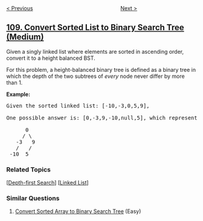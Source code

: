 <!--|This file generated by command(leetcode description); DO NOT EDIT.    |-->
<!--+----------------------------------------------------------------------+-->
<!--|@author    openset <openset.wang@gmail.com>                           |-->
<!--|@link      https://github.com/openset                                 |-->
<!--|@home      https://github.com/openset/leetcode                        |-->
<!--+----------------------------------------------------------------------+-->

[< Previous](https://github.com/openset/leetcode/tree/master/problems/convert-sorted-array-to-binary-search-tree "Convert Sorted Array to Binary Search Tree")
　　　　　　　　　　　　　　　　
[Next >](https://github.com/openset/leetcode/tree/master/problems/balanced-binary-tree "Balanced Binary Tree")

## [109. Convert Sorted List to Binary Search Tree (Medium)](https://leetcode.com/problems/convert-sorted-list-to-binary-search-tree "有序链表转换二叉搜索树")

<p>Given a singly linked list where elements are sorted in ascending order, convert it to a height balanced BST.</p>

<p>For this problem, a height-balanced binary tree is defined as a binary tree in which the depth of the two subtrees of <em>every</em> node never differ by more than 1.</p>

<p><strong>Example:</strong></p>

<pre>
Given the sorted linked list: [-10,-3,0,5,9],

One possible answer is: [0,-3,9,-10,null,5], which represents the following height balanced BST:

      0
     / \
   -3   9
   /   /
 -10  5
</pre>

### Related Topics
  [[Depth-first Search](https://github.com/openset/leetcode/tree/master/tag/depth-first-search/README.md)]
  [[Linked List](https://github.com/openset/leetcode/tree/master/tag/linked-list/README.md)]

### Similar Questions
  1. [Convert Sorted Array to Binary Search Tree](https://github.com/openset/leetcode/tree/master/problems/convert-sorted-array-to-binary-search-tree) (Easy)
